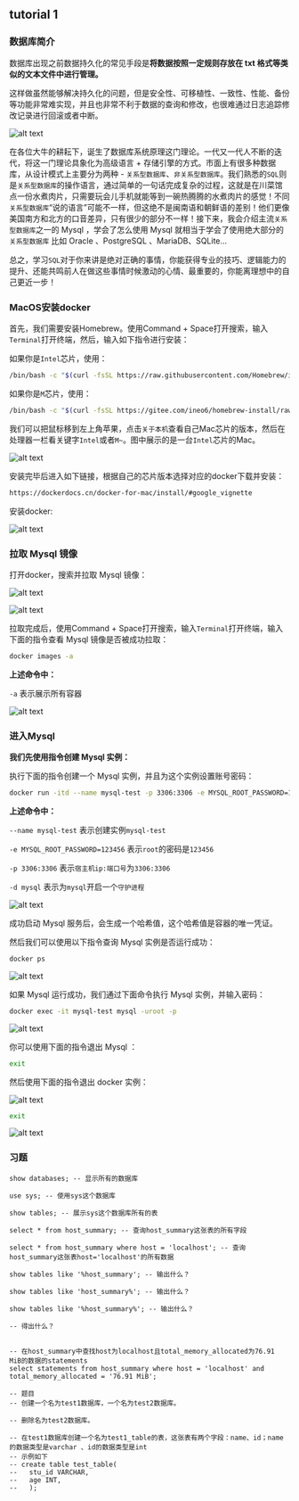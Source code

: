 ## tutorial 1
###  数据库简介
数据库出现之前数据持久化的常见手段是**将数据按照一定规则存放在 txt 格式等类似的文本文件中进行管理。**

这样做虽然能够解决持久化的问题，但是安全性、可移植性、一致性、性能、备份等功能非常难实现，并且也非常不利于数据的查询和修改，也很难通过日志追踪修改记录进行回滚或者中断。

![alt text](pic_1.png)

在各位大牛的耕耘下，诞生了数据库系统原理这门理论。一代又一代人不断的迭代，将这一门理论具象化为高级语言 + 存储引擎的方式。市面上有很多种数据库，从设计模式上主要分为两种 - `关系型数据库`、`非关系型数据库`。我们熟悉的`SQL`则是`关系型数据库`的操作语言，通过简单的一句话完成复杂的过程，这就是在川菜馆点一份水煮肉片，只需要玩会儿手机就能等到一碗热腾腾的水煮肉片的感觉！不同`关系型数据库`“说的语言”可能不一样，但这绝不是闽南语和朝鲜语的差别！他们更像美国南方和北方的口音差异，只有很少的部分不一样！接下来，我会介绍主流`关系型数据库`之一的 Mysql ，学会了怎么使用 Mysql 就相当于学会了使用绝大部分的 `关系型数据库` 比如 Oracle 、PostgreSQL 、MariaDB、SQLite... 

总之，学习`SQL`对于你来讲是绝对正确的事情，你能获得专业的技巧、逻辑能力的提升、还能共鸣前人在做这些事情时候激动的心情、最重要的，你能离理想中的自己更近一步！

###  MacOS安装docker
首先，我们需要安装Homebrew。使用Command + Space打开搜索，输入`Terminal`打开终端，然后，输入如下指令进行安装：

如果你是`Intel`芯片，使用：

```bash
/bin/bash -c "$(curl -fsSL https://raw.githubusercontent.com/Homebrew/install/HEAD/install.sh)"
```

如果你是`M`芯片，使用：

```bash
/bin/bash -c "$(curl -fsSL https://gitee.com/ineo6/homebrew-install/raw/master/install.sh)"
```

我们可以把鼠标移到左上角苹果，点击`关于本机`查看自己Mac芯片的版本，然后在处理器一栏看关键字`Intel`或者`M~`。图中展示的是一台`Intel`芯片的Mac。

![alt text](image.png)

安装完毕后进入如下链接，根据自己的芯片版本选择对应的docker下载并安装：

```bash
https://dockerdocs.cn/docker-for-mac/install/#google_vignette
```

安装docker:

![alt text](image-1.png)

###  拉取 Mysql 镜像

打开docker，搜索并拉取 Mysql 镜像：

![alt text](image-2.png)

![alt text](image-3.png)

拉取完成后，使用Command + Space打开搜索，输入`Terminal`打开终端，输入下面的指令查看 Mysql 镜像是否被成功拉取：

```bash
docker images -a
```

**上述命令中：**

`-a` 表示展示所有容器

![alt text](image-6.png)

###  进入Mysql

**我们先使用指令创建 Mysql 实例：**

执行下面的指令创建一个 Mysql 实例，并且为这个实例设置账号密码：

```bash
docker run -itd --name mysql-test -p 3306:3306 -e MYSQL_ROOT_PASSWORD=123456 mysql
```

**上述命令中：**

`--name mysql-test` 表示创建实例`mysql-test` 

`-e MYSQL_ROOT_PASSWORD=123456` 表示`root`的密码是`123456`

`-p 3306:3306` 表示`宿主机ip:端口号`为`3306:3306`

`-d mysql` 表示为`mysql`开启一个`守护进程`

![alt text](image-8.png)

成功启动 Mysql 服务后，会生成一个哈希值，这个哈希值是容器的唯一凭证。

然后我们可以使用以下指令查询 Mysql 实例是否运行成功：

```bash
docker ps
```

![alt text](image-7.png)

如果 Mysql 运行成功，我们通过下面命令执行 Mysql 实例，并输入密码：

```bash
docker exec -it mysql-test mysql -uroot -p
```

![alt text](image-13.png)

你可以使用下面的指令退出 Mysql ：

```bash
exit
```

然后使用下面的指令退出 docker 实例：

![alt text](image-11.png)

```bash
exit
```

![alt text](image-12.png)
###  习题
```mysql
show databases; -- 显示所有的数据库

use sys; -- 使用sys这个数据库

show tables; -- 展示sys这个数据库所有的表

select * from host_summary; -- 查询host_summary这张表的所有字段

select * from host_summary where host = 'localhost'; -- 查询host_summary这张表host='localhost'的所有数据

show tables like '%host_summary'; -- 输出什么？

show tables like 'host_summary%'; -- 输出什么？

show tables like '%host_summary%'; -- 输出什么？

-- 得出什么？


-- 在host_summary中查找host为localhost且total_memory_allocated为76.91 MiB的数据的statements
select statements from host_summary where host = 'localhost' and total_memory_allocated = '76.91 MiB';

-- 题目
-- 创建一个名为test1数据库，一个名为test2数据库。

-- 删除名为test2数据库。

-- 在test1数据库创建一个名为test1_table的表，这张表有两个字段：name、id；name的数据类型是varchar 、id的数据类型是int
-- 示例如下
-- create table test_table(
--   stu_id VARCHAR,
--   age INT,
--   );
```
